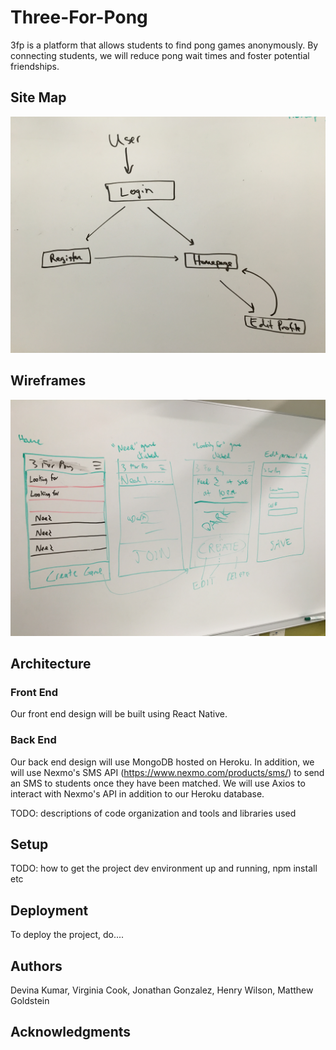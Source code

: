 # Three-For-Pong

3fp is a platform that allows students to find pong games anonymously. By connecting students, we will reduce pong wait times and foster potential friendships.

## Site Map

![](./images/site_map.png)

## Wireframes

![](./images/wireframes.png)

## Architecture


### Front End

Our front end design will be built using React Native.

### Back End

Our back end design will use MongoDB hosted on Heroku.
In addition, we will use Nexmo's SMS API (https://www.nexmo.com/products/sms/) to send an SMS to students once they have been matched. We will use Axios to interact with Nexmo's API in addition to our Heroku database.

TODO:  descriptions of code organization and tools and libraries used

## Setup

TODO: how to get the project dev environment up and running, npm install etc

## Deployment

To deploy the project, do....



## Authors

Devina Kumar, Virginia Cook, Jonathan Gonzalez, Henry Wilson, Matthew Goldstein

## Acknowledgments
